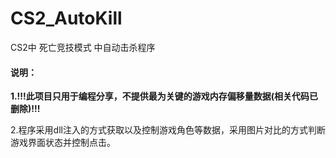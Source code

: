# CS2_AutoKill
 CS2中 死亡竞技模式 中自动击杀程序



#### 说明：

**1.!!!此项目只用于编程分享，不提供最为关键的游戏内存偏移量数据(相关代码已删除)!!!**

2.程序采用dll注入的方式获取以及控制游戏角色等数据，采用图片对比的方式判断游戏界面状态并控制点击。
